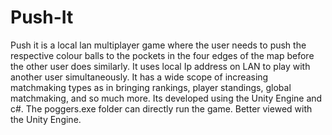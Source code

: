 # Push-It
Push it is a local lan multiplayer game where the user needs to push the respective colour balls to the pockets in the four edges of the map before the other user does similarly. It uses local Ip address on LAN to play with another user simultaneously. It has a wide scope of increasing matchmaking types as in bringing rankings, player standings, global matchmaking, and so much more. Its developed using the Unity Engine and c#.
The poggers.exe folder can directly run the game.
Better viewed with the Unity Engine.
